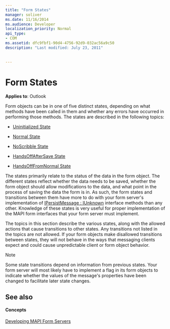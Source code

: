 ```yaml
---
title: "Form States"
manager: soliver
ms.date: 11/16/2014
ms.audience: Developer
localization_priority: Normal
api_type:
- COM
ms.assetid: dfc9fbf1-90d4-4756-92d9-032ac56a9c50
description: "Last modified: July 23, 2011"
 
 
---
```


# Form States

  
  
**Applies to**: Outlook 
  
Form objects can be in one of five distinct states, depending on what methods have been called in them and whether any errors have occurred in performing those methods. The states are described in the following topics:
  
- [Uninitialized State](uninitialized-state.md)
    
- [Normal State](normal-state.md)
    
- [NoScribble State](noscribble-state.md)
    
- [HandsOffAfterSave State](handsoffaftersave-state.md)
    
- [HandsOffFromNormal State](handsofffromnormal-state.md)
    
The states primarily relate to the status of the data in the form object. The different states reflect whether the data needs to be saved, whether the form object should allow modifications to the data, and what point in the process of saving the data the form is in. As such, the form states and transitions between them have more to do with your form server's implementation of [IPersistMessage : IUnknown](ipersistmessageiunknown.md) interface methods than any other. Knowledge of these states is very useful for proper implementation of the MAPI form interfaces that your form server must implement. 
  
The topics in this section describe the various states, along with the allowed actions that cause transitions to other states. Any transitions not listed in the topics are not allowed. If your form objects make disallowed transitions between states, they will not behave in the ways that messaging clients expect and could cause unpredictable client or form object behavior.
  
> [!NOTE]
> Some state transitions depend on information from previous states. Your form server will most likely have to implement a flag in its form objects to indicate whether the values of the message's properties have been changed to facilitate later state changes. 
  
## See also

#### Concepts

[Developing MAPI Form Servers](developing-mapi-form-servers.md)

